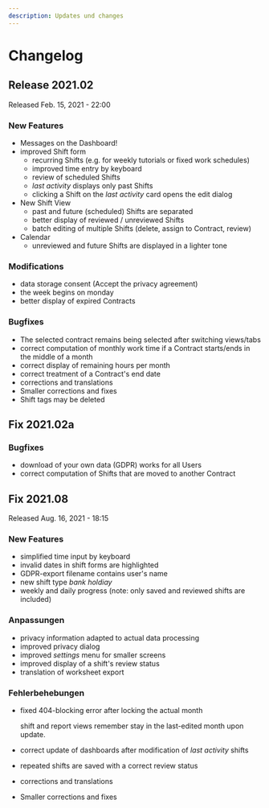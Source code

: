 ```yaml
---
description: Updates und changes
---
```


# Changelog

## Release 2021.02

Released Feb. 15, 2021 - 22:00

### New Features

* Messages on the Dashboard!
* improved Shift form
  * recurring Shifts \(e.g. for weekly tutorials or fixed work schedules\)
  * improved time entry by keyboard
  * review of scheduled Shifts
  * _last activity_ displays only past Shifts
  * clicking a Shift on the _last activity_ card opens the edit dialog
* New Shift View
  * past and future \(scheduled\) Shifts are separated
  * better display of reviewed / unreviewed Shifts
  * batch editing of multiple Shifts \(delete, assign to Contract, review\)
* Calendar
  * unreviewed and future Shifts are displayed in a lighter tone

### Modifications

* data storage consent \(Accept the privacy agreement\)
* the week begins on monday
* better display of expired Contracts‌

### Bugfixes

* The selected contract remains being selected after switching views/tabs
* correct computation of monthly work time if a Contract starts/ends in the middle of a month
* correct display of remaining hours per month
* correct treatment of a Contract's end date
* corrections and translations
* Smaller corrections and fixes
* Shift tags may be deleted

## Fix 2021.02a

### Bugfixes

* download of your own data \(GDPR\) works for all Users
* correct computation of Shifts that are moved to another Contract

## Fix 2021.08

Released Aug. 16, 2021 - 18:15 

### New Features

* simplified time input by keyboard
* invalid dates in shift forms are highlighted
* GDPR-export filename contains user's name
* new shift type _bank holdiay_
* weekly and daily progress \(note: only saved and reviewed shifts are included\)

### Anpassungen

* privacy information adapted to actual data processing
* improved privacy dialog
* improved _settings_ menu for smaller screens
* improved display of a shift's review status
* translation of worksheet export

### Fehlerbehebungen

* fixed 404-blocking error after locking the actual month

  shift and report views remember stay in the last-edited month upon update.

* correct update of dashboards after modification of _last activity_ shifts
* repeated shifts are saved with a correct review status
* corrections and translations
* Smaller corrections and fixes

